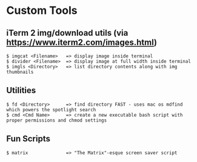 # Custom Tools
## iTerm 2 img/download utils (via https://www.iterm2.com/images.html)
    $ imgcat <Filename>   => display image inside terminal
    $ divider <Filename>  => display image at full width inside terminal
    $ imgls <Directory>   => list directory contents along with img thumbnails

## Utilities
    $ fd <Directory>      => find directory FAST - uses mac os mdfind which powers the spotlight search
    $ cmd <Cmd Name>      => create a new executable bash script with proper permissions and chmod settings

## Fun Scripts
    $ matrix              => "The Matrix"-esque screen saver script
